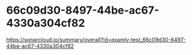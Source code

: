 # 66c09d30-8497-44be-ac67-4330a304cf82
https://sonarcloud.io/summary/overall?id=examly-test_66c09d30-8497-44be-ac67-4330a304cf82
